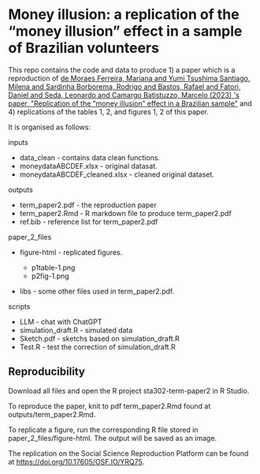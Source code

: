 # Money illusion: a replication of the “money illusion” effect in a sample of Brazilian volunteers

This repo contains the code and data to produce 1) a paper which is a reproduction of [de Moraes Ferreira, Mariana and Yumi Tsushima Santiago, Milena and Sardinha Borborema, Rodrigo and Bastos, Rafael and Fatori, Daniel and Seda, Leonardo and Camargo Batistuzzo, Marcelo (2023) 's paper, "Replication of the “money illusion” effect in a Brazilian sample"](https://osf.io/preprints/psyarxiv/fh597) and 4) replications of the tables 1, 2, and figures 1, 2 of this paper. 

It is organised as follows:

inputs
- data_clean - contains data clean functions.
- moneydataABCDEF.xlsx - original datasat.
- moneydataABCDEF_cleaned.xlsx - cleaned original dataset.

outputs
- term_paper2.pdf - the reproduction paper
- term_paper2.Rmd - R markdown file to produce term_paper2.pdf
- ref.bib - reference list for term_paper2.pdf

paper_2_files
- figure-html - replicated figures.
  - p1table-1.png
  - p2fig-1.png

- libs - some other files used in term_paper2.pdf.

scripts
- LLM - chat with ChatGPT
- simulation_draft.R - simulated data
- Sketch.pdf - sketchs based on simulation_draft.R
- Test.R - test the correction of simulation_draft.R


## Reproducibility

Download all files and open the R project sta302-term-paper2 in R Studio.

To reproduce the paper, knit to pdf term_paper2.Rmd found at outputs/term_paper2.Rmd.

To replicate a figure, run the corresponding R file stored in paper_2_files/figure-html. The output will be saved as an image.

The replication on the Social Science Reproduction Platform can be found at https://doi.org/10.17605/OSF.IO/YRQ75.


